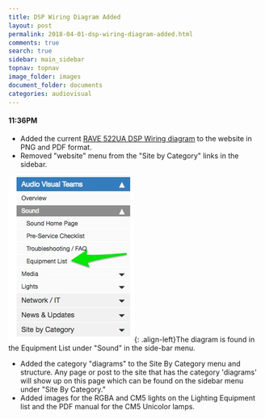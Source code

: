 ```yaml
---
title: DSP Wiring Diagram Added
layout: post
permalink: 2018-04-01-dsp-wiring-diagram-added.html
comments: true
search: true
sidebar: main_sidebar
topnav: topnav
image_folder: images
document_folder: documents
categories: audiovisual
---
```


#### 11:36PM

- Added the current [RAVE 522UA DSP Wiring diagram](RAVE522UA.html) to the website in PNG and PDF format.
- Removed "website" menu from the "Site by Category" links in the sidebar.  

![Figure 1](images/QSC_Rave_522ua_Digital_Signal_Processor___New_Valley_Church_Docs.jpg){: .align-left}The diagram is found in the Equipment List under "Sound" in the side-bar menu.



- Added the category "diagrams" to the Site By Category menu and structure.  Any page or post to the site that has the category 'diagrams' will show up on this page which can be found on the sidebar menu under "Site By Category."
- Added images for the RGBA and CM5 lights on the Lighting Equipment list and the PDF manual for the CM5 Unicolor lamps.